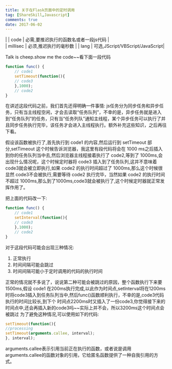 ```yaml
---
title: 关于在Flask页面中的定时调用
tag: [ShareSkill,Javascript]
comments: true
date: 2017-06-02
---
```




| 
| code  | 必需,要推迟执行的函数名或者一段js代码 |  
| millisec     |   必须,推迟执行的毫秒数 |
| lang | 可选,JScript/VBScript/JavaScript|


Talk is cheep.show me the code~~看下面一段代码

```javascript
function func() {
    // code1
    setTimeout(function(){
    // code3    
    },1000);
    // code2
}
```
在讲述这段代码之前，我们首先还得明确一件事情:
js任务分为同步任务和异步任务，只有当主线程空闲，才会去读取“任务队列”，不幸的是，异步任务就是进入到“任务队列”的任务，只有当“任务列队”通知主线程，某个异步任务可以执行了并且同步任务执行完毕，该任务才会进入主线程执行。额外补充这些知识，之后再往下看。

假设该函数被执行了,首先执行到 code1 的内容,然后运行到 setTimeout 部分,setTimeout 这个时候告诉浏览器，我这里有段代码将会在 1000 ms之后插入到你的任务队列当中去,然后浏览器主线程接着执行了 code2,等到了 1000ms,会出现什么情况呢，这个时候定时器将 code3 插入到了任务队列,这并不意味着code3就会被立即执行,如果 code2 的执行时间超过了 1000ms,那么这个时候很显然 code3不会被执行,需要等待 code2 执行完毕，当然如果 code2 的执行时间不超过 1000ms,那么到了1000ms,code3就会被执行了,这个时候定时器就正常发挥作用了。

把上面的代码改一下:

```javascript
function func() {
    // code1
    setInterval(function(){
    // code3    
    },1000);
    // code2
}
```
对于这段代码可能会出现三种情况:
1. 正常执行
2. 时间间隔可能会跳过
3. 时间间隔可能小于定时调用的代码的执行时间

正常的情况就不多说了，说说第二种可能会被跳过的原因，整个函数执行下来要1500ms,假设 code1 在200ms执行完成,以此作为时间点,setInterval将在1200ms时将code3插入到任务队列当中,然后func()函数顺利执行，不幸的是,code3代码执行的时间比较长,到下个 时间点2200ms时又插入了一份code3,你觉得接下来的时间点中,还会再插入新的code3吗~~实际上并不会，所以3200ms这个时间点会被跳过
为了避免这种情况,可以使用如下的代码:

```javascript
setTimeout(function(){ 
//processing 
setTimeout(arguments.callee, interval); 
}, interval); 
```

arguments.callee表示引用当前正在执行的函数，或者说是调用arguments.callee的函数对象的引用，它给匿名函数提供了一种自我引用的方式。
